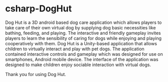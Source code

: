 # csharp-DogHut

Dog Hut is a 3D android based dog care application which allows players to take care of their own virtual dog by 
supplying dog basic necessities like bathing, feeding, and playing. The interactive and friendly gameplay invites 
players to learn the sensibility of caring for dogs while enjoying and playing cooperatively with them. Dog Hut is
a Unity-based application that allows children to virtually interact and play with pet dogs. The application 
contained interactive controls and gameplay which was designed for use on smartphones, Android mobile device. 
The interface of the application was designed to make children enjoy sociable interaction with virtual dogs.

Thank you for using Dog Hut.
